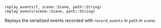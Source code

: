 ```
replay_events(f, scene::Scene, path::String)
replay_events(scene::Scene, path::String)
```

Replays the serialized events recorded with `record_events` in `path` in `scene`.
